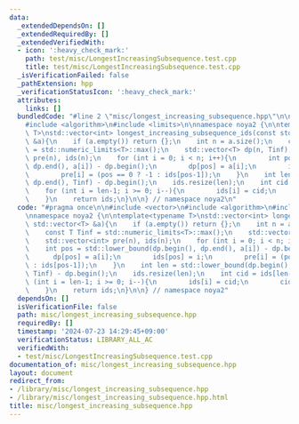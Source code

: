 ```yaml
---
data:
  _extendedDependsOn: []
  _extendedRequiredBy: []
  _extendedVerifiedWith:
  - icon: ':heavy_check_mark:'
    path: test/misc/LongestIncreasingSubsequence.test.cpp
    title: test/misc/LongestIncreasingSubsequence.test.cpp
  _isVerificationFailed: false
  _pathExtension: hpp
  _verificationStatusIcon: ':heavy_check_mark:'
  attributes:
    links: []
  bundledCode: "#line 2 \"misc/longest_increasing_subsequence.hpp\"\n\n#include <vector>\n\
    #include <algorithm>\n#include <limits>\n\nnamespace noya2 {\n\ntemplate<typename\
    \ T>\nstd::vector<int> longest_increasing_subsequence_ids(const std::vector<T>\
    \ &a){\n    if (a.empty()) return {};\n    int n = a.size();\n    const T Tinf\
    \ = std::numeric_limits<T>::max();\n    std::vector<T> dp(n, Tinf);\n    std::vector<int>\
    \ pre(n), ids(n);\n    for (int i = 0; i < n; i++){\n        int pos = std::lower_bound(dp.begin(),\
    \ dp.end(), a[i]) - dp.begin();\n        dp[pos] = a[i];\n        ids[pos] = i;\n\
    \        pre[i] = (pos == 0 ? -1 : ids[pos-1]);\n    }\n    int len = std::lower_bound(dp.begin(),\
    \ dp.end(), Tinf) - dp.begin();\n    ids.resize(len);\n    int cid = ids[len-1];\n\
    \    for (int i = len-1; i >= 0; i--){\n        ids[i] = cid;\n        cid = pre[cid];\n\
    \    }\n    return ids;\n}\n\n} // namespace noya2\n"
  code: "#pragma once\n\n#include <vector>\n#include <algorithm>\n#include <limits>\n\
    \nnamespace noya2 {\n\ntemplate<typename T>\nstd::vector<int> longest_increasing_subsequence_ids(const\
    \ std::vector<T> &a){\n    if (a.empty()) return {};\n    int n = a.size();\n\
    \    const T Tinf = std::numeric_limits<T>::max();\n    std::vector<T> dp(n, Tinf);\n\
    \    std::vector<int> pre(n), ids(n);\n    for (int i = 0; i < n; i++){\n    \
    \    int pos = std::lower_bound(dp.begin(), dp.end(), a[i]) - dp.begin();\n  \
    \      dp[pos] = a[i];\n        ids[pos] = i;\n        pre[i] = (pos == 0 ? -1\
    \ : ids[pos-1]);\n    }\n    int len = std::lower_bound(dp.begin(), dp.end(),\
    \ Tinf) - dp.begin();\n    ids.resize(len);\n    int cid = ids[len-1];\n    for\
    \ (int i = len-1; i >= 0; i--){\n        ids[i] = cid;\n        cid = pre[cid];\n\
    \    }\n    return ids;\n}\n\n} // namespace noya2"
  dependsOn: []
  isVerificationFile: false
  path: misc/longest_increasing_subsequence.hpp
  requiredBy: []
  timestamp: '2024-07-23 14:29:45+09:00'
  verificationStatus: LIBRARY_ALL_AC
  verifiedWith:
  - test/misc/LongestIncreasingSubsequence.test.cpp
documentation_of: misc/longest_increasing_subsequence.hpp
layout: document
redirect_from:
- /library/misc/longest_increasing_subsequence.hpp
- /library/misc/longest_increasing_subsequence.hpp.html
title: misc/longest_increasing_subsequence.hpp
---
```


